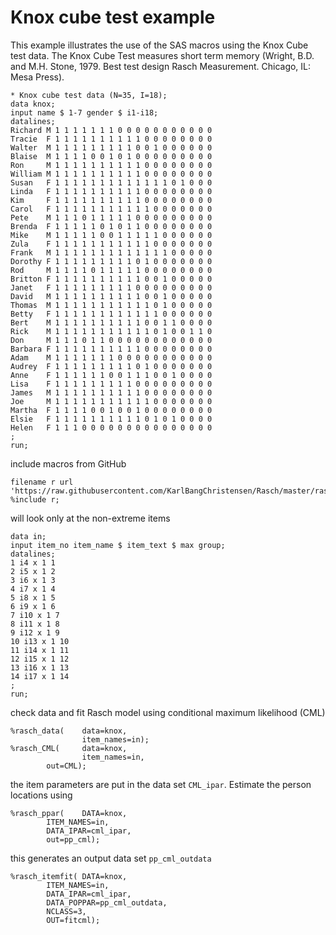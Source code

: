 # Knox cube test example

This example illustrates the use of the SAS macros using the Knox Cube test data. The Knox Cube Test measures short term memory (Wright,  B.D.  and  M.H.  Stone,  1979.  Best  test design  Rasch  Measurement. Chicago, IL: Mesa Press). 

```
* Knox cube test data (N=35, I=18);
data knox;
input name $ 1-7 gender $ i1-i18;
datalines;
Richard M 1 1 1 1 1 1 1 0 0 0 0 0 0 0 0 0 0 0 
Tracie  F 1 1 1 1 1 1 1 1 1 1 0 0 0 0 0 0 0 0 
Walter  M 1 1 1 1 1 1 1 1 1 0 0 1 0 0 0 0 0 0 
Blaise  M 1 1 1 1 0 0 1 0 1 0 0 0 0 0 0 0 0 0 
Ron     M 1 1 1 1 1 1 1 1 1 1 0 0 0 0 0 0 0 0 
William M 1 1 1 1 1 1 1 1 1 1 0 0 0 0 0 0 0 0 
Susan   F 1 1 1 1 1 1 1 1 1 1 1 1 1 0 1 0 0 0 
Linda   F 1 1 1 1 1 1 1 1 1 1 0 0 0 0 0 0 0 0 
Kim     F 1 1 1 1 1 1 1 1 1 1 0 0 0 0 0 0 0 0 
Carol   F 1 1 1 1 1 1 1 1 1 1 1 0 0 0 0 0 0 0 
Pete    M 1 1 1 0 1 1 1 1 1 0 0 0 0 0 0 0 0 0 
Brenda  F 1 1 1 1 1 0 1 0 1 1 0 0 0 0 0 0 0 0 
Mike    M 1 1 1 1 1 0 0 1 1 1 1 1 0 0 0 0 0 0 
Zula    F 1 1 1 1 1 1 1 1 1 1 1 0 0 0 0 0 0 0 
Frank   M 1 1 1 1 1 1 1 1 1 1 1 1 1 0 0 0 0 0 
Dorothy F 1 1 1 1 1 1 1 1 1 0 1 0 0 0 0 0 0 0 
Rod     M 1 1 1 1 0 1 1 1 1 1 0 0 0 0 0 0 0 0 
Britton F 1 1 1 1 1 1 1 1 1 1 0 0 1 0 0 0 0 0 
Janet   F 1 1 1 1 1 1 1 1 1 0 0 0 0 0 0 0 0 0 
David   M 1 1 1 1 1 1 1 1 1 1 0 0 1 0 0 0 0 0 
Thomas  M 1 1 1 1 1 1 1 1 1 1 1 0 1 0 0 0 0 0 
Betty   F 1 1 1 1 1 1 1 1 1 1 1 1 0 0 0 0 0 0 
Bert    M 1 1 1 1 1 1 1 1 1 1 0 0 1 1 0 0 0 0 
Rick    M 1 1 1 1 1 1 1 1 1 1 1 0 1 0 0 1 1 0 
Don     M 1 1 1 0 1 1 0 0 0 0 0 0 0 0 0 0 0 0 
Barbara F 1 1 1 1 1 1 1 1 1 1 0 0 0 0 0 0 0 0 
Adam    M 1 1 1 1 1 1 1 0 0 0 0 0 0 0 0 0 0 0 
Audrey  F 1 1 1 1 1 1 1 1 1 0 1 0 0 0 0 0 0 0 
Anne    F 1 1 1 1 1 1 0 0 1 1 1 0 0 1 0 0 0 0 
Lisa    F 1 1 1 1 1 1 1 1 1 0 0 0 0 0 0 0 0 0 
James   M 1 1 1 1 1 1 1 1 1 1 0 0 0 0 0 0 0 0 
Joe     M 1 1 1 1 1 1 1 1 1 1 1 0 0 0 0 0 0 0 
Martha  F 1 1 1 1 0 0 1 0 0 1 0 0 0 0 0 0 0 0 
Elsie   F 1 1 1 1 1 1 1 1 1 1 0 1 0 1 0 0 0 0 
Helen   F 1 1 1 0 0 0 0 0 0 0 0 0 0 0 0 0 0 0 
;
run;
```
include macros from GitHub
```
filename r url 'https://raw.githubusercontent.com/KarlBangChristensen/Rasch/master/rasch_include_all.sas';
%include r;
```
will look only at the non-extreme items
```
data in;
input item_no item_name $ item_text $ max group;
datalines;
1 i4 x 1 1
2 i5 x 1 2
3 i6 x 1 3
4 i7 x 1 4
5 i8 x 1 5
6 i9 x 1 6
7 i10 x 1 7
8 i11 x 1 8
9 i12 x 1 9
10 i13 x 1 10
11 i14 x 1 11
12 i15 x 1 12
13 i16 x 1 13
14 i17 x 1 14
;
run;
```
check data and fit Rasch model using conditional maximum likelihood (CML)
```
%rasch_data(	data=knox,
            	item_names=in);
%rasch_CML( 	data=knox,
            	item_names=in,
		out=CML);
```
the item parameters are put in the data set `CML_ipar`. Estimate the person locations using
```
%rasch_ppar(	DATA=knox, 
		ITEM_NAMES=in, 
		DATA_IPAR=cml_ipar, 
		out=pp_cml);
```
this generates an output data set `pp_cml_outdata`
```
%rasch_itemfit(	DATA=knox, 
		ITEM_NAMES=in, 
		DATA_IPAR=cml_ipar, 
		DATA_POPPAR=pp_cml_outdata, 
		NCLASS=3, 
		OUT=fitcml);
```

